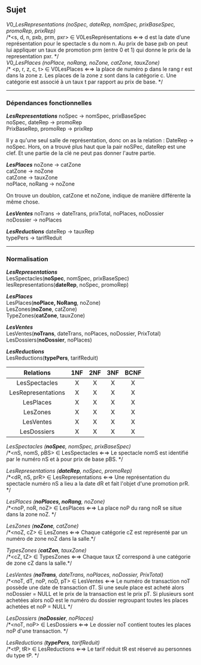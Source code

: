 ## Sujet

$V0\_LesRepresentations$ _(noSpec, dateRep, nomSpec, prixBaseSpec, promoRep, prixRep)_<br/>
/\*<s, d, n, pxb, prm, pxr> ∈ V0LesReprésentations ⇐⇒ d est la date d’une représentation pour le spectacle
s du nom n. Au prix de base pxb on peut lui appliquer un taux de promotion prm (entre 0 et 1) qui donne le prix de la representation pxr. \*/<br/>
$V0\_LesPlaces$ _(noPlace, noRang, noZone, catZone, tauxZone)_<br/>
/\* <p, r, z, c, t> ∈ V0LesPlaces ⇐⇒ la place de numéro p dans le rang r est dans la zone z. Les places de la
zone z sont dans la catégorie c. Une catégorie est associé à un taux t par rapport au prix de base. \*/

---

### Dépendances fonctionnelles

**$Les Representations$**
noSpec -> nomSpec, prixBaseSpec<br/>
noSpec, dateRep -> promoRep<br/>
PrixBaseRep, promoRep -> prixRep<br/>

Il y a qu'une seul salle de représentation, donc on as la relation : DateRep -> noSpec. Hors, on a trouvé plus haut que la pair noSPec, dateRep est une clef. Et une partie de la clé ne peut pas donner l'autre partie.

**$Les Places$**
noZone -> catZone<br/>
catZone -> noZone<br/>
catZone -> tauxZone<br/>
noPlace, noRang -> noZone

On trouve un doublon, catZone et noZone, indique de manière différente la même chose.

**$Les Ventes$**
noTrans -> dateTrans, prixTotal, noPlaces, noDossier<br/>
noDossier -> noPlaces

**$Les Reductions$**
dateRep -> tauxRep<br/>
typePers -> tarifReduit

---

### Normalisation

**$Les Representations$**<br/>
LesSpectacles(**noSpec**, nomSpec, prixBaseSpec)<br/>
lesRepresentations(**dateRep**, noSpec, promoRep)

**$Les Places$**<br/>
LesPlaces(**noPlace, NoRang**, noZone)<br/>
LesZones(**noZone**, catZone)<br/>
TypeZones(**catZone**, tauxZone)

**$Les Ventes$**<br/>
LesVentes(**noTrans**, dateTrans, noPlaces, noDossier, PrixTotal)<br/>
LesDossiers(**noDossier**, noPlaces)

**$Les Reductions$**<br/>
LesReductions(**typePers**, tarifReduit)<br/>

|     Relations      | 1NF | 2NF | 3NF | BCNF |
| :----------------: | :-: | :-: | :-: | :--: |
|   LesSpectacles    |  X  |  X  |  X  |  X   |
| LesRepresentations |  X  |  X  |  X  |  X   |
|     LesPlaces      |  X  |  X  |  X  |  X   |
|      LesZones      |  X  |  X  |  X  |  X   |
|     LesVentes      |  X  |  X  |  X  |  X   |
|    LesDossiers     |  X  |  X  |  X  |  X   |

$LesSpectacles$ _(**noSpec**, nomSpec, prixBaseSpec)_<br/>
/\*<nS, nomS, pBS> ∈ LesSpectacles ⇐⇒ Le spectacle nomS est identifié par le numéro nS et à pour prix de base pBS. \*/<br/>

$LesRepresentations$ _(**dateRep**, noSpec, promoRep)_<br/>
/\*<dR, nS, prR> ∈ LesRepresentations ⇐⇒ Une représentation du spectacle numéro nS a lieu a la date dR et fait l'objet d'une promotion prR. \*/<br/>

$LesPlaces$ _(**noPlaces, noRang**, noZone)_<br/>
/\*<noP, noR, noZ> ∈ LesPlaces ⇐⇒ La place noP du rang noR se situe dans la zone noZ. \*/<br/>

$LesZones$ _(**noZone**, catZone)_<br/>
/\*<noZ, cZ> ∈ LesZones ⇐⇒ Chaque catégorie cZ est représenté par un numéro de zone noZ dans la salle.\*/<br/>

$TypesZones$ _(**catZon**, tauxZone)_ <br/>
/\*<cZ, tZ> ∈ TypesZones ⇐⇒ Chaque taux tZ correspond à une catégorie de zone cZ dans la salle.\*/<br/>

$LesVentes$ _(**noTrans**, dateTrans, noPlaces, noDossier, PrixTotal)_<br/>
/\*<noT, dT, noP, noD, pT> ∈ LesVentes ⇐⇒ Le numéro de transaction noT possède une date de transaction dT. Si une seule place est acheté alors noDossier = NULL et le prix de la transaction est le prix pT. Si plusieurs sont achetées alors noD est le numéro du dossier regroupant toutes les places achetées et noP = NULL \*/<br/>

$LesDossiers$ _(**noDossier**, noPlaces)_<br/>
/\*<noT, noP> ∈ LesDossiers ⇐⇒ Le dossier noT contient toutes les places noP d'une transaction. \*/<br/>

$LesReductions$ _(**typePers**, tarifReduit)_<br/>
/\*<tP, tR> ∈ LesReductions ⇐⇒ Le tarif réduit tR est réservé au personnes du type tP. \*/<br/>
